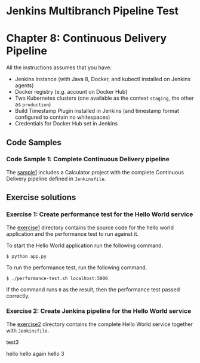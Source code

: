 # Jenkins Multibranch Pipeline Test

# Chapter 8: Continuous Delivery Pipeline

All the instructions assumes that you have:
* Jenkins instance (with Java 8, Docker, and kubectl installed on Jenkins agents)
* Docker registry (e.g. account on Docker Hub)
* Two Kubernetes clusters (one available as the context `staging`, the other as `production`)
* Build Timestamp Plugin installed in Jenkins (and timestamp format configured to contain no whitespaces)
* Credentials for Docker Hub set in Jenkins

## Code Samples

### Code Sample 1: Complete Continuous Delivery pipeline

The [sample1](sample1) includes a Calculator project with the complete Continuous Delivery pipeline defined in `Jenkinsfile`.

## Exercise solutions

### Exercise 1: Create performance test for the Hello World service

The [exercise1](exercise1) directory contains the source code for the hello world application and the performance test to run against it.

To start the Hello World application run the following command.

	$ python app.py

To run the performance test, run the following command.

	$ ./performance-test.sh localhost:5000

If the command runs `0` as the result, then the performance test passed correctly.

### Exercise 2: Create Jenkins pipeline for the Hello World service

The [exercise2](exercise2) directory contains the complete Hello World service together with `Jenkinsfile`.

test3

hello
hello again
hello 3
